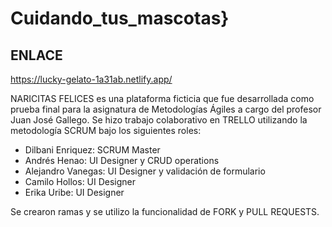 # Cuidando_tus_mascotas}

## ENLACE
https://lucky-gelato-1a31ab.netlify.app/

NARICITAS FELICES es una plataforma ficticia que fue desarrollada como prueba final para la asignatura de Metodologías Ágiles a cargo del profesor Juan José Gallego. Se hizo trabajo colaborativo en TRELLO utilizando la metodología SCRUM bajo los siguientes roles:

- Dilbani Enriquez: SCRUM Master
- Andrés Henao: UI Designer y CRUD operations
- Alejandro Vanegas: UI Designer y validación de formulario
- Camilo Hollos: UI Designer
- Erika Uribe: UI Designer

Se crearon ramas y se utilizo la funcionalidad de FORK y PULL REQUESTS.
